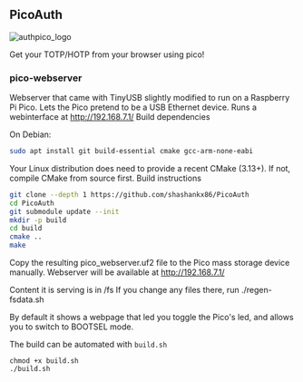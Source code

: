 ## PicoAuth

![authpico_logo](https://github.com/shashankx86/PicoAuth/assets/64682801/2501df5e-3237-4553-94ec-6b156702fcf1)

Get your TOTP/HOTP from your browser using pico! 

### pico-webserver

Webserver that came with TinyUSB slightly modified to run on a Raspberry Pi Pico. Lets the Pico pretend to be a USB Ethernet device. Runs a webinterface at http://192.168.7.1/
Build dependencies

On Debian:
```bash
sudo apt install git build-essential cmake gcc-arm-none-eabi
```

Your Linux distribution does need to provide a recent CMake (3.13+). If not, compile CMake from source first.
Build instructions

```bash
git clone --depth 1 https://github.com/shashankx86/PicoAuth
cd PicoAuth
git submodule update --init
mkdir -p build
cd build
cmake ..
make
```

Copy the resulting pico_webserver.uf2 file to the Pico mass storage device manually. Webserver will be available at http://192.168.7.1/

Content it is serving is in /fs If you change any files there, run ./regen-fsdata.sh

By default it shows a webpage that led you toggle the Pico's led, and allows you to switch to BOOTSEL mode.

The build can be automated with `build.sh`

```
chmod +x build.sh
./build.sh
```
